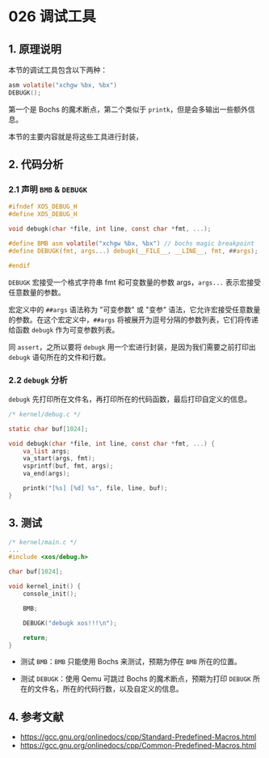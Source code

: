 # 026 调试工具

## 1. 原理说明

本节的调试工具包含以下两种：

```c
asm volatile("xchgw %bx, %bx")
DEBUGK();
```

第一个是 Bochs 的魔术断点，第二个类似于 `printk`，但是会多输出一些额外信息。

本节的主要内容就是将这些工具进行封装，

## 2. 代码分析

### 2.1 声明 `BMB` & `DEBUGK`

```c
#ifndef XOS_DEBUG_H
#define XOS_DEBUG_H

void debugk(char *file, int line, const char *fmt, ...);

#define BMB asm volatile("xchgw %bx, %bx") // bochs magic breakpoint
#define DEBUGK(fmt, args...) debugk(__FILE__, __LINE__, fmt, ##args);

#endif
```

`DEBUGK` 宏接受一个格式字符串 fmt 和可变数量的参数 args，`args...` 表示宏接受任意数量的参数。

宏定义中的 `##args` 语法称为 "可变参数" 或 "变参" 语法，它允许宏接受任意数量的参数。在这个宏定义中，`##args` 将被展开为逗号分隔的参数列表，它们将传递给函数 `debugk` 作为可变参数列表。

同 `assert`，之所以要将 `debugk` 用一个宏进行封装，是因为我们需要之前打印出 `debugk` 语句所在的文件和行数。

### 2.2 `debugk` 分析

`debugk` 先打印所在文件名，再打印所在的代码函数，最后打印自定义的信息。

```c
/* kernel/debug.c */

static char buf[1024];

void debugk(char *file, int line, const char *fmt, ...) {
    va_list args;
    va_start(args, fmt);
    vsprintf(buf, fmt, args);
    va_end(args);

    printk("[%s] [%d] %s", file, line, buf);
}
```

## 3. 测试

```c
/* kernel/main.c */
...
#include <xos/debug.h>

char buf[1024];

void kernel_init() {
    console_init();

    BMB;

    DEBUGK("debugk xos!!!\n");

    return;
}
```

- 测试 `BMB`：`BMB` 只能使用 Bochs 来测试，预期为停在 `BMB` 所在的位置。

- 测试 `DEBUGK`：使用 Qemu 可跳过 Bochs 的魔术断点，预期为打印 `DEBUGK` 所在的文件名，所在的代码行数，以及自定义的信息。


## 4. 参考文献

- <https://gcc.gnu.org/onlinedocs/cpp/Standard-Predefined-Macros.html>
- <https://gcc.gnu.org/onlinedocs/cpp/Common-Predefined-Macros.html>